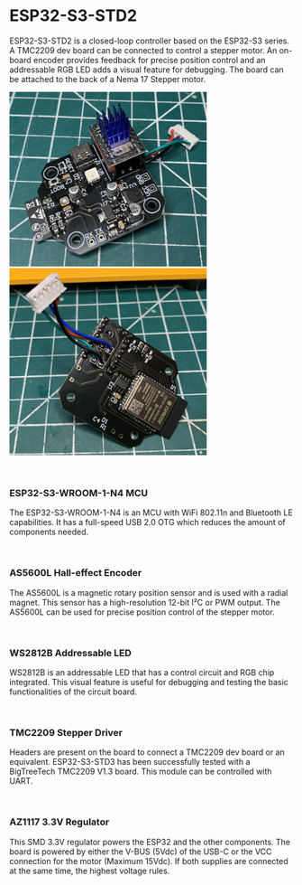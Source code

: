 # ESP32-S3-STD2

ESP32-S3-STD2 is a closed-loop controller based on the ESP32-S3 series. A TMC2209 dev board can be connected to control a stepper motor. An on-board encoder provides feedback for precise position control and an addressable RGB LED adds a visual feature for debugging. The board can be attached to the back of a Nema 17 Stepper motor.<br>

<img src='/PCB_TopView.JPG' width='350'>&nbsp;&nbsp;&nbsp;&nbsp;&nbsp;&nbsp;&nbsp;&nbsp;&nbsp;&nbsp;&nbsp;&nbsp;&nbsp;&nbsp;<img src='/PCB_BottomView.JPG' width='350'><br>


&nbsp;<br>
### ESP32-S3-WROOM-1-N4 MCU

The ESP32-S3-WROOM-1-N4 is an MCU with WiFi 802.11n and Bluetooth LE capabilities. It has a full-speed USB 2.0 OTG which reduces the amount of components needed.<br>


&nbsp;<br>
### AS5600L Hall-effect Encoder

The AS5600L is a magnetic rotary position sensor and is used with a radial magnet. This sensor has a high-resolution 12-bit I²C or PWM output. The AS5600L can be used for precise position control of the stepper motor.<br>


&nbsp;<br>
### WS2812B Addressable LED

WS2812B is an addressable LED that has a control circuit and RGB chip integrated. This visual feature is useful for debugging and testing the basic functionalities of the circuit board.<br>


&nbsp;<br>
### TMC2209 Stepper Driver
Headers are present on the board to connect a TMC2209 dev board or an equivalent. ESP32-S3-STD3 has been successfully tested with a BigTreeTech TMC2209 V1.3 board. This module can be controlled with UART.<br>


&nbsp;<br>
### AZ1117 3.3V Regulator
This SMD 3.3V regulator powers the ESP32 and the other components. The board is powered by either the V-BUS (5Vdc) of the USB-C or the VCC connection for the motor (Maximum 15Vdc). If both supplies are connected at the same time, the highest voltage rules.<br>
